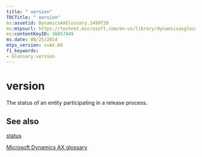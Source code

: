 ```yaml
---
title: " version"
TOCTitle: " version"
ms:assetid: DynamicsAXGlossary.1499720
ms:mtpsurl: https://technet.microsoft.com/en-us/library/dynamicsaxglossary.1499720(v=AX.60)
ms:contentKeyID: 36057449
ms.date: 08/25/2014
mtps_version: v=AX.60
f1_keywords:
- Glossary.version
---
```


# version

The status of an entity participating in a release process.

## See also

[status](status.md)

[Microsoft Dynamics AX glossary](glossary/microsoft-dynamics-ax-glossary.md)

  


